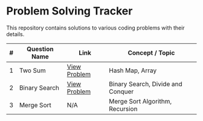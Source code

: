 # Problem Solving Tracker

This repository contains solutions to various coding problems with their details.

| # | Question Name | Link | Concept / Topic |
|---|---------------|------|----------------|
| 1 | Two Sum | [View Problem](https://leetcode.com/problems/two-sum/) | Hash Map, Array |
| 2 | Binary Search | [View Problem](https://leetcode.com/problems/binary-search/) | Binary Search, Divide and Conquer |
| 3 | Merge Sort | N/A | Merge Sort Algorithm, Recursion |
